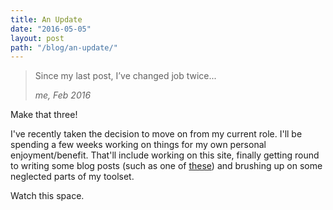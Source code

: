 ```yaml
---
title: An Update
date: "2016-05-05"
layout: post
path: "/blog/an-update/"
---
```


> Since my last post, I’ve changed job twice...
>
> <cite>me, Feb 2016</cite>

Make that three!

I've recently taken the decision to move on from my current role. I'll be spending a few weeks working on things for my own personal enjoyment/benefit. That'll include working on this site, finally getting round to writing some blog posts (such as one of [these](../drafts/)) and brushing up on some neglected parts of my toolset.

Watch this space.